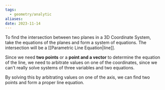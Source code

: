 ```yaml
---
tags:
  - geometry/analytic
aliases: 
date: 2023-11-14
---
```

To find the intersection between two planes in a 3D Coordinate System, take the equations of the planes and form a system of equations. The intersection will be a [[Parametric Line Equation|line]]. 

Since we need **two points** or a **point and a vector** to determine the equation of the line, we need to arbitrate values on one of the coordinates, since we can't really solve systems of three variables and two equations.

By solving this by arbitrating values on one of the axis, we can find two points and form a proper line equation.